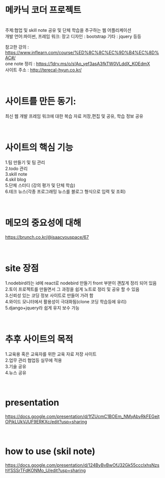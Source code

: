 # 메카닉 코더 프로젝트
<br />
주제:협업 및 skill note 공유 및 단체 학습을 추구하는 웹 어플리케이션 <br />
개발 언어:파이썬, 프레임 워크: 장고 디자인 : bootstrap 기타 : jquery 등등

참고한 강의 : https://www.inflearn.com/course/%ED%8C%8C%EC%9D%B4%EC%8D%AC#/ <br />
one note 정리 : https://1drv.ms/o/s!Ao_yef3asA3fkTW0VLddX_KOEdmX <br />
사이트 주소 : http://terecal-hyun.co.kr/ <br />

<br />

# 사이트를 만든 동기:
최신 웹 개발 프레임 워크에 대한 복습 자료 저장,편집 및 공유, 학습 정보 공유 

<br />

# 사이트의 핵심 기능

1.팀 만들기 및 팀 관리 <br />
2.todo 관리 <br />
3.skill note  <br />
4.skil blog <br />
5.단체 스터디 (강의 평가 및 단체 학습) <br />
6.테크 뉴스(각종 프로그래밍 뉴스를 블로그 형식으로 입력 및 조회) <br />

<br />

# 메모의 중요성에 대해 
https://brunch.co.kr/@isaacyouspace/67

<br />

# site 장점 
1.nodebird라는 id에 react로 nodebird 만들기 front 부분이 괜찮게 정리 되어 있음 <br />
2.토이 프로젝트를 만들면서 그 과정을 쉽게 노트로 정리 및 공유 할 수 있음 <br />
3.신뢰성 있는 코딩 정보 사이트로 만들어 가려 함 <br />
4.와이드 모니터에서 활용성이 극대화됨(clone 코딩 학습등에 유리) <br />
5.django+jquery라 쉽게 유지 보수 가능 <br />

<br />

# 추후 사이트의 목적
1.교육용 혹은 교육자를 위한 교육 자료 저장 사이트 <br />
2.업무 관리 협업등 실무에 적용 <br />
3.기술 공유 <br />
4.뉴스 공유 <br />

<br />

# presentation
https://docs.google.com/presentation/d/1fZUcmC1BOEm_NMyAbyRkFEGejtOPjkLUkVJUF9ERKXc/edit?usp=sharing

<br />

# how to use (skil note)
https://docs.google.com/presentation/d/124ByBvBwOfJ32Gk55ccclxhsNzshYSSSrTFdKONMo_U/edit?usp=sharing

